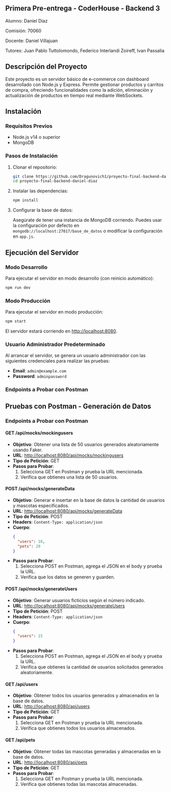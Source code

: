 ## Primera Pre-entrega - CoderHouse - Backend 3

Alumno: Daniel Diaz

Comisión: 70060

Docente: Daniel Villajuan

Tutores: Juan Pablo Tuttolomondo, Federico Interlandi Zoireff, Ivan Passalia

## Descripción del Proyecto

Este proyecto es un servidor básico de e-commerce con dashboard desarrollado con Node.js y Express. Permite gestionar productos y carritos de compra, ofreciendo funcionalidades como la adición, eliminación y actualización de productos en tiempo real mediante WebSockets.

## Instalación

### Requisitos Previos

- Node.js v14 o superior
- MongoDB

### Pasos de Instalación

1. Clonar el repositorio:

   ```bash
   git clone https://github.com/Dragunovich1/proyecto-final-backend-daniel-diaz
   cd proyecto-final-backend-daniel-diaz
   ```

2. Instalar las dependencias:

   ```bash
   npm install
   ```

3. Configurar la base de datos:

   Asegúrate de tener una instancia de MongoDB corriendo. Puedes usar la configuración por defecto en `mongodb://localhost:27017/base_de_datos` o modificar la configuración en `app.js`.

## Ejecución del Servidor

### Modo Desarrollo

Para ejecutar el servidor en modo desarrollo (con reinicio automático):

```bash
npm run dev
```

### Modo Producción

Para ejecutar el servidor en modo producción:

```bash
npm start
```

El servidor estará corriendo en [http://localhost:8080](http://localhost:8080).

### Usuario Administrador Predeterminado

Al arrancar el servidor, se genera un usuario administrador con las siguientes credenciales para realizar las pruebas:

- **Email**: `admin@example.com`
- **Password**: `adminpassword`

### Endpoints a Probar con Postman

## Pruebas con Postman - Generación de Datos

### Endpoints a Probar con Postman

#### GET /api/mocks/mockingusers

- **Objetivo**: Obtener una lista de 50 usuarios generados aleatoriamente usando Faker.
- **URL**: [http://localhost:8080/api/mocks/mockingusers](http://localhost:8080/api/mocks/mockingusers)
- **Tipo de Petición**: GET
- **Pasos para Probar**:
  1. Selecciona GET en Postman y prueba la URL mencionada.
  2. Verifica que obtienes una lista de 50 usuarios.

#### POST /api/mocks/generateData

- **Objetivo**: Generar e insertar en la base de datos la cantidad de usuarios y mascotas especificados.
- **URL**: [http://localhost:8080/api/mocks/generateData](http://localhost:8080/api/mocks/generateData)
- **Tipo de Petición**: POST
- **Headers**: `Content-Type: application/json`
- **Cuerpo**:
  ```json
  {
    "users": 10,
    "pets": 20
  }
  ```
- **Pasos para Probar**:
  1. Selecciona POST en Postman, agrega el JSON en el body y prueba la URL.
  2. Verifica que los datos se generen y guarden.

#### POST /api/mocks/generateUsers

- **Objetivo**: Generar usuarios ficticios según el número indicado.
- **URL**: [http://localhost:8080/api/mocks/generateUsers](http://localhost:8080/api/mocks/generateUsers)
- **Tipo de Petición**: POST
- **Headers**: `Content-Type: application/json`
- **Cuerpo**:
  ```json
  {
    "users": 15
  }
  ```
- **Pasos para Probar**:
  1. Selecciona POST en Postman, agrega el JSON en el body y prueba la URL.
  2. Verifica que obtienes la cantidad de usuarios solicitados generados aleatoriamente.

#### GET /api/users

- **Objetivo**: Obtener todos los usuarios generados y almacenados en la base de datos.
- **URL**: [http://localhost:8080/api/users](http://localhost:8080/api/users)
- **Tipo de Petición**: GET
- **Pasos para Probar**:
  1. Selecciona GET en Postman y prueba la URL mencionada.
  2. Verifica que obtienes todos los usuarios almacenados.

#### GET /api/pets

- **Objetivo**: Obtener todas las mascotas generadas y almacenadas en la base de datos.
- **URL**: [http://localhost:8080/api/pets](http://localhost:8080/api/pets)
- **Tipo de Petición**: GET
- **Pasos para Probar**:
  1. Selecciona GET en Postman y prueba la URL mencionada.
  2. Verifica que obtienes todas las mascotas almacenadas.
